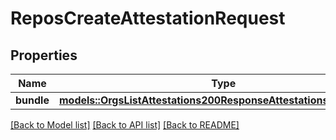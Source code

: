 # ReposCreateAttestationRequest

## Properties

Name | Type | Description | Notes
------------ | ------------- | ------------- | -------------
**bundle** | [**models::OrgsListAttestations200ResponseAttestationsInnerBundle**](orgs_list_attestations_200_response_attestations_inner_bundle.md) |  | 

[[Back to Model list]](../README.md#documentation-for-models) [[Back to API list]](../README.md#documentation-for-api-endpoints) [[Back to README]](../README.md)


